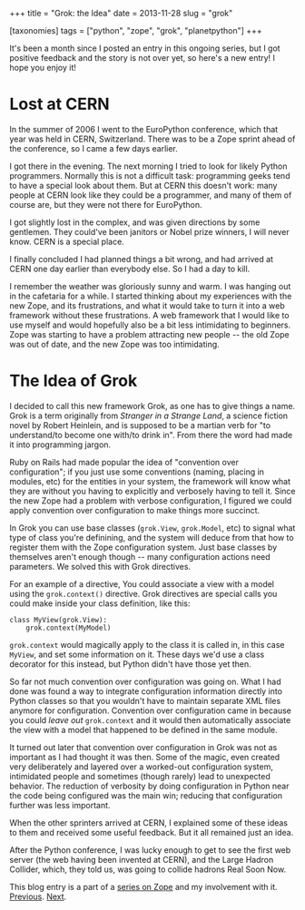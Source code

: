 +++
title = "Grok: the Idea"
date = 2013-11-28
slug = "grok"

[taxonomies]
tags = ["python", "zope", "grok", "planetpython"]
+++

It's been a month since I posted an entry in this ongoing series, but I
got positive feedback and the story is not over yet, so here's a new
entry! I hope you enjoy it!

# Lost at CERN

In the summer of 2006 I went to the EuroPython conference, which that
year was held in CERN, Switzerland. There was to be a Zope sprint ahead
of the conference, so I came a few days earlier.

I got there in the evening. The next morning I tried to look for likely
Python programmers. Normally this is not a difficult task: programming
geeks tend to have a special look about them. But at CERN this doesn't
work: many people at CERN look like they could be a programmer, and many
of them of course are, but they were not there for EuroPython.

I got slightly lost in the complex, and was given directions by some
gentlemen. They could've been janitors or Nobel prize winners, I will
never know. CERN is a special place.

I finally concluded I had planned things a bit wrong, and had arrived at
CERN one day earlier than everybody else. So I had a day to kill.

I remember the weather was gloriously sunny and warm. I was hanging out
in the cafetaria for a while. I started thinking about my experiences
with the new Zope, and its frustrations, and what it would take to turn
it into a web framework without these frustrations. A web framework that
I would like to use myself and would hopefully also be a bit less
intimidating to beginners. Zope was starting to have a problem
attracting new people -- the old Zope was out of date, and the new Zope
was too intimidating.

# The Idea of Grok

I decided to call this new framework Grok, as one has to give things a
name. Grok is a term originally from _Stranger in a Strange Land_, a
science fiction novel by Robert Heinlein, and is supposed to be a
martian verb for "to understand/to become one with/to drink in". From
there the word had made it into programming jargon.

Ruby on Rails had made popular the idea of "convention over
configuration"; if you just use some conventions (naming, placing in
modules, etc) for the entities in your system, the framework will know
what they are without you having to explicitly and verbosely having to
tell it. Since the new Zope had a problem with verbose configuration, I
figured we could apply convention over configuration to make things more
succinct.

In Grok you can use base classes (`grok.View`, `grok.Model`, etc) to
signal what type of class you're definining, and the system will deduce
from that how to register them with the Zope configuration system. Just
base classes by themselves aren't enough though -- many configuration
actions need parameters. We solved this with Grok directives.

For an example of a directive, You could associate a view with a model
using the `grok.context()` directive. Grok directives are special calls
you could make inside your class definition, like this:

    class MyView(grok.View):
        grok.context(MyModel)

`grok.context` would magically apply to the class it is called in, in
this case `MyView`, and set some information on it. These days we'd use
a class decorator for this instead, but Python didn't have those yet
then.

So far not much convention over configuration was going on. What I had
done was found a way to integrate configuration information directly
into Python classes so that you wouldn't have to maintain separate XML
files anymore for configuration. Convention over configuration came in
because you could _leave out_ `grok.context` and it would then
automatically associate the view with a model that happened to be
defined in the same module.

It turned out later that convention over configuration in Grok was not
as important as I had thought it was then. Some of the magic, even
created very deliberately and layered over a worked-out configuration
system, intimidated people and sometimes (though rarely) lead to
unexpected behavior. The reduction of verbosity by doing configuration
in Python near the code being configured was the main win; reducing that
configuration further was less important.

When the other sprinters arrived at CERN, I explained some of these
ideas to them and received some useful feedback. But it all remained
just an idea.

After the Python conference, I was lucky enough to get to see the first
web server (the web having been invented at CERN), and the Large Hadron
Collider, which, they told us, was going to collide hadrons Real Soon
Now.

This blog entry is a part of a [series on
Zope](@/posts/my-exit-from-zope.md) and my
involvement with it.
[Previous](@/posts/the-new-zope-as-a-web-framework.md).
[Next](@/posts/implementing-grok.md).
